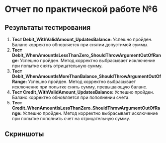 # Отчет по практической работе №6

## Результаты тестирования

1. **Тест Debit_WithValidAmount_UpdatesBalance:** Успешно пройден. Баланс корректно обновляется при снятии допустимой суммы.
2. **Тест Debit_WhenAmountIsLessThanZero_ShouldThrowArgumentOutOfRange:** Успешно пройден. Метод корректно выбрасывает исключение при попытке снять отрицательную сумму.
3. **Тест Debit_WhenAmountIsMoreThanBalance_ShouldThrowArgumentOutOfRange:** Успешно пройден. Метод корректно выбрасывает исключение при попытке снять сумму, превышающую баланс.
4. **Тест Credit_WithValidAmount_UpdatesBalance:** Успешно пройден. Баланс корректно обновляется при пополнении счета.
5. **Тест Credit_WhenAmountIsLessThanZero_ShouldThrowArgumentOutOfRange:** Успешно пройден. Метод корректно выбрасывает исключение при попытке пополнить счет на отрицательную сумму.

## Скриншоты

